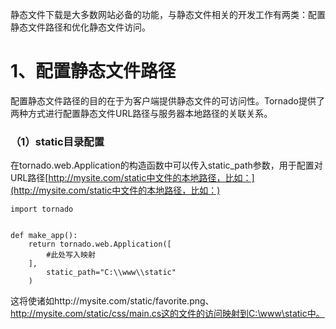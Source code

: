 静态文件下载是大多数网站必备的功能，与静态文件相关的开发工作有两类：配置静态文件路径和优化静态文件访问。

# 1、配置静态文件路径

配置静态文件路径的目的在于为客户端提供静态文件的可访问性。Tornado提供了两种方式进行配置静态文件URL路径与服务器本地路径的关联关系。

### （1）static目录配置

在tornado.web.Application的构造函数中可以传入static\_path参数，用于配置对URL路径[http://mysite.com/static中文件的本地路径，比如：](http://mysite.com/static中文件的本地路径，比如：)

```
import tornado


def make_app():
    return tornado.web.Application([
        #此处写入映射
    ],
        static_path="C:\\www\\static"
    )
```

这将使诸如http://mysite.com/static/favorite.png、http://mysite.com/static/css/main.cs这的文件的访问映射到C:\www\static中。



